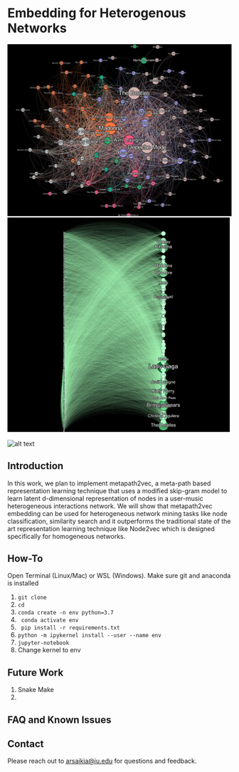 # Embedding for Heterogenous Networks
<img src="./data/images/artist_artist.png" alt="drawing" width="800"/>

<img src="./data/images/user_artist.png" alt="drawing" width="500"/>

![alt text](../data/images/friendship.png "Title")
## Introduction
In this work, we plan to implement metapath2vec, a meta-path based representation learning technique that uses a modified skip-gram model to learn latent d-dimensional representation of nodes in a user-music heterogeneous interactions network. We will show that metapath2vec embedding can be used for heterogeneous network mining tasks like node classification, similarity search and it outperforms the traditional state of the art representation learning technique like Node2vec which is designed specifically for homogeneous networks.

## How-To
Open Terminal (Linux/Mac) or WSL (Windows). Make sure git and anaconda is installed
1. `git clone`
2. `cd `
3. `conda create -n env python=3.7`
4. ` conda activate env`
5. ` pip install -r requirements.txt`
6. `python -m ipykernel install --user --name env`
7. `jupyter-notebook`
8. Change kernel to env
## Future Work
1. Snake Make
2. 


## FAQ and Known Issues


## Contact
Please reach out to arsaikia@iu.edu for questions and feedback.